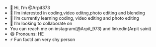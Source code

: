 - 👋 Hi, I’m @Arpit373
- 👀 I’m interested in coding,video editng,photo editing and blending
- 🌱 I’m currently learning coding, video editing and photo editing
- 💞️ I’m looking to collaborate on 
- You can reach me on instagram(@Arpit_973) and linkedin(Arpit saini)
- 😄 Pronouns: HE
- ⚡ Fun fact:I am very shy person

<!---
Arpit373/Arpit373 is a ✨ special ✨ repository because its `README.md` (this file) appears on your GitHub profile.
You can click the Preview link to take a look at your changes.
--->
